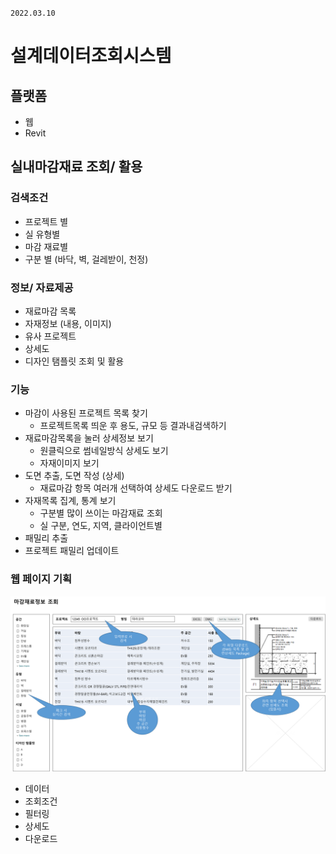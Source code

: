 `2022.03.10`

# 설계데이터조회시스템

## 플랫폼
- 웹
- Revit


## 실내마감재료 조회/ 활용

### 검색조건
- 프로젝트 별
- 실 유형별
- 마감 재료별
- 구분 별 (바닥, 벽, 걸레받이, 천정)

### 정보/ 자료제공
- 재료마감 목록
- 자재정보 (내용, 이미지)
- 유사 프로젝트
- 상세도
- 디자인 탬플릿 조회 및 활용

### 기능
- 마감이 사용된 프로젝트 목록 찾기
  - 프로젝트목록 띄운 후 용도, 규모 등 결과내검색하기
- 재료마감목록을 눌러 상세정보 보기
  - 원클릭으로 썸네일방식 상세도 보기
  - 자재이미지 보기
- 도면 추출, 도면 작성 (상세)
  - 재료마감 항목 여러개 선택하여 상세도 다운로드 받기
- 자재목록 집계, 통계 보기
  - 구분별 많이 쓰이는 마감재료 조회
  - 실 구분, 연도, 지역, 클라이언트별
- 패밀리 추출
- 프로젝트 패밀리 업데이트

### 웹 페이지 기획
![](images/20220310-172328.png)

- 데이터
- 조회조건
- 필터링
- 상세도
- 다운로드